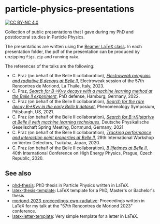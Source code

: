 particle-physics-presentations
==============================

[![CC BY-NC 4.0][cc-by-nc-shield]][cc-by-nc]

Collection of public presentations that I gave during my PhD and postdoctoral studies in Particle Physics.

The presentations are written using the [Beamer LaTeX class](https://en.wikipedia.org/wiki/Beamer_(LaTeX)). In each presentation folder, the pdf of the presentation can be produced by unzipping `figs.zip` and running `make`.

The references of the talks are the following:
* C. Praz (on behalf of the Belle II collaboration), [*Electroweak penguins and radiative B decays at Belle II*](https://indico.in2p3.fr/event/29681/contributions/122493/), Electroweak session of the 57th Rencontres de Moriond, La Thuile, Italy, 2023.
* C. Praz, [*Search for B→Kνν decays with a machine learning method at the Belle II experiment*](http://dx.doi.org/10.3204/PUBDB-2022-04919), PhD defense, Hamburg, Germany, 2022.
* C. Praz (on behalf of the Belle II collaboration), [*Search for the rare decay B→Kνν in the early Belle II dataset*](https://indico.cern.ch/event/982783/contributions/4365605/), Phenomenology Symposium, Pittsburgh, US, 2021.
* C. Praz (on behalf of the Belle II collaboration), [*Search for B→K(star)νν at Belle II with machine learning techniques*](https://www.dpg-verhandlungen.de/year/2021/conference/dortmund/part/t/session/78/contribution/6), Deutsche Physikalische Gesellschaft Spring Meeting, Dortmund, Germany, 2021.
* C. Praz (on behalf of the Belle II collaboration), [*Tracking performance and interaction point properties at Belle II*](https://indico.cern.ch/event/895924/contributions/4018211/), 29th International Workshop on Vertex Detectors, Tsukuba, Japan, 2020.
* C. Praz (on behalf of the Belle II collaboration), [*B lifetimes at Belle II*](https://indico.cern.ch/event/868940/contributions/3813757/), 40th International Conference on High Energy Physics, Prague, Czech Republic, 2020.

See also
--------

* [phd-thesis](https://github.com/cyrraz/phd-thesis):  PhD thesis in Particle Physics written in LaTeX.
* [latex-thesis-template](https://github.com/cyrraz/latex-thesis-template): LaTeX template for a PhD, Master's or Bachelor's thesis 
* [moriond-2023-proceedings-ewp-radiative](https://github.com/cyrraz/moriond-2023-proceedings-ewp-radiative): Proceedings written in LaTeX for my talk at the "57th Rencontres de Moriond 2023" conference.
* [latex-letter-template](https://github.com/cyrraz/latex-letter-template):  Very simple template for a letter in LaTeX.

[cc-by-nc-shield]: https://img.shields.io/badge/License-CC%20BY--NC%204.0-lightgrey.svg
[cc-by-nc]: https://creativecommons.org/licenses/by-nc/4.0/

[//]: # ([![CC BY-NC 4.0][cc-by-nc-image]][cc-by-nc])
[//]: # ([cc-by-nc-image]: https://i.creativecommons.org/l/by-nc/4.0/88x31.png)
